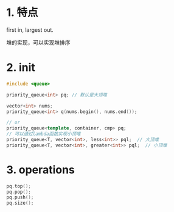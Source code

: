# 1. 特点
first in, largest out.

堆的实现，可以实现堆排序

# 2. init
```cpp
#include <queue>

priority_queue<int> pq; // 默认是大顶堆

vector<int> nums;
priority_queue<int> q(nums.begin(), nums.end());

// or
priority_queue<template, container, cmp> pq;
// 可以通过lambda函数实现小顶堆
priority_queue<T, vector<int>, less<int>> pql;  // 大顶堆
priority_queue<T, vector<int>, greater<int>> pql;  // 小顶堆

```

# 3. operations
```cpp
pq.top();
pq.pop();
pq.push();
pq.size();


```


